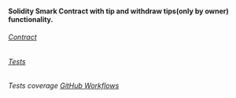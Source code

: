 #### Solidity Smark Contract with tip and withdraw tips(only by owner) functionality.

###### [Contract](https://github.com/ViktorRaboshchuk/BuyMeACoffe/blob/origin/contracts/BuyMeACoffe.sol)

###### [Tests](https://github.com/ViktorRaboshchuk/BuyMeACoffe/blob/origin/test/tests.ts)

###### Tests coverage [GitHub Workflows](https://github.com/ViktorRaboshchuk/BuyMeACoffe/actions/runs/4314651923/jobs/7527960207)
